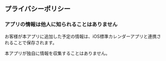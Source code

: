  <!----- main ----->
 <article>
 <h1>プライバシーポリシー</h1>
 <section>
 <h3>アプリの情報は他人に知られることはありません</h3>
 <p>お客様が本アプリに追加した予定の情報は、iOS標準カレンダーアプリと連携されることで保存されます。</p>
  <p>本アプリが独自に情報を収集することはありません。</p>
 </section>
 </article>
 <!----- /main ----->
